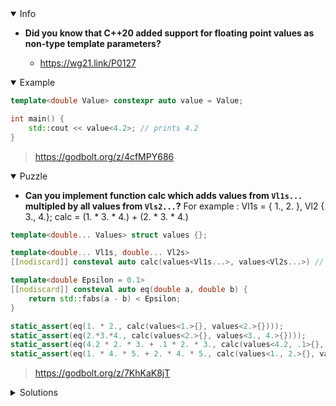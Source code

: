 <details open><summary>Info</summary><p>

* **Did you know that C++20 added support for floating point values as non-type template parameters?**

  * https://wg21.link/P0127

</p></details><details open><summary>Example</summary><p>

```cpp
template<double Value> constexpr auto value = Value;

int main() {
    std::cout << value<4.2>; // prints 4.2
}
```

> https://godbolt.org/z/4cfMPY686

</p></details><details open><summary>Puzzle</summary><p>

* **Can you implement function calc which adds values from `Vl1s...` multipled by all values from `Vls2...`?**
    For example : Vl1s = { 1., 2. }, Vl2 { 3., 4.}; calc = (1. * 3. * 4.) + (2. * 3. * 4.)

```cpp
template<double... Values> struct values {};

template<double... Vl1s, double... Vl2s>
[[nodiscard]] consteval auto calc(values<Vl1s...>, values<Vl2s...>) // TODO

template<double Epsilon = 0.1>
[[nodiscard]] consteval auto eq(double a, double b) {
    return std::fabs(a - b) < Epsilon;
}

static_assert(eq(1. * 2., calc(values<1.>{}, values<2.>{})));
static_assert(eq(2.*3.*4., calc(values<2.>{}, values<3., 4.>{})));
static_assert(eq(4.2 * 2. * 3. + .1 * 2. * 3., calc(values<4.2, .1>{}, values<2., 3.>{})));
static_assert(eq(1. * 4. * 5. + 2. * 4. * 5., calc(values<1., 2.>{}, values<4., 5.>{})));
```

> https://godbolt.org/z/7KhKaK8jT

</p></details><details><summary>Solutions</summary><p>

```cpp
template<double... Vl1s, double... Vl2s>
[[nodiscard]] consteval auto calc(values<Vl1s...>, values<Vl2s...>) {
    constexpr auto mul = (Vl2s * ...);
    return ((Vl1s * mul) + ...);
}
```

> https://godbolt.org/z/K7T9czezG
